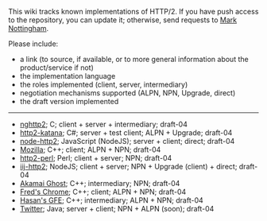 This wiki tracks known implementations of HTTP/2. If you have push access to the repository, you can update it; otherwise, send requests to [Mark Nottingham](mailto:mnot@mnot.net).

Please include:

* a link (to source, if available, or to more general information about the product/service if not)
* the implementation language
* the roles implemented (client, server, intermediary)
* negotiation mechanisms supported (ALPN, NPN, Upgrade, direct)
* the draft version implemented

***

* [nghttp2](https://github.com/tatsuhiro-t/nghttp2); C; client + server + intermediary; draft-04
* [http2-katana](https://github.com/MSOpenTech/http2-katana); C#; server + test client; ALPN + Upgrade; draft-04
* [node-http2](https://github.com/molnarg/node-http2); JavaScript (NodeJS); server + client; direct; draft-04
* [Mozilla](https://wiki.mozilla.org/Networking/http2); C++; client; ALPN + NPN; draft-04
* [http2-perl](); Perl; client + server; NPN; draft-04
* [iij-http2](); NodeJS; client + server; NPN + Upgrade (client) + direct; draft-04
* [Akamai Ghost](); C++; intermediary; NPN; draft-04
* [Fred's Chrome](); C++; client; ALPN + NPN; draft-04
* [Hasan's GFE](); C++; intermediary; ALPN + NPN; draft-04
* [Twitter](); Java; server + client; NPN + ALPN (soon); draft-04